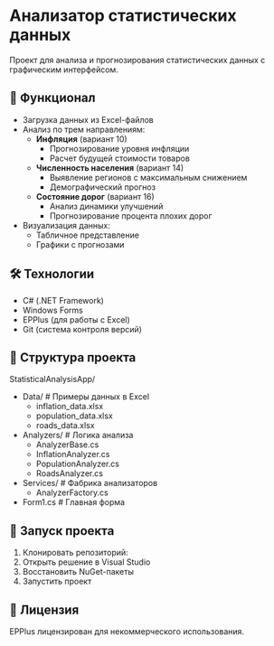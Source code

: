 # Анализатор статистических данных

Проект для анализа и прогнозирования статистических данных с графическим интерфейсом.

## 📌 Функционал
- Загрузка данных из Excel-файлов
- Анализ по трем направлениям:
  - **Инфляция** (вариант 10)
    - Прогнозирование уровня инфляции
    - Расчет будущей стоимости товаров
  - **Численность населения** (вариант 14)
    - Выявление регионов с максимальным снижением
    - Демографический прогноз
  - **Состояние дорог** (вариант 16)
    - Анализ динамики улучшений
    - Прогнозирование процента плохих дорог
- Визуализация данных:
  - Табличное представление
  - Графики с прогнозами

## 🛠 Технологии
- C# (.NET Framework)
- Windows Forms
- EPPlus (для работы с Excel)
- Git (система контроля версий)

## 📁 Структура проекта

StatisticalAnalysisApp/
- Data/ # Примеры данных в Excel
  - inflation_data.xlsx
  - population_data.xlsx
  - roads_data.xlsx
- Analyzers/ # Логика анализа
  - AnalyzerBase.cs
  - InflationAnalyzer.cs
  - PopulationAnalyzer.cs
  - RoadsAnalyzer.cs
- Services/ # Фабрика анализаторов
  - AnalyzerFactory.cs
- Form1.cs # Главная форма

## 🚀 Запуск проекта
1. Клонировать репозиторий:
2. Открыть решение в Visual Studio
3. Восстановить NuGet-пакеты
4. Запустить проект

## 📜 Лицензия
EPPlus лицензирован для некоммерческого использования.
